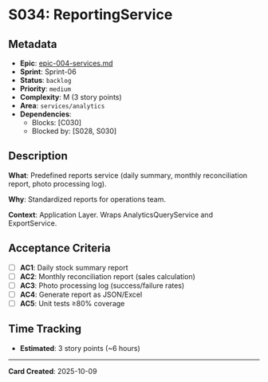 # S034: ReportingService

## Metadata

- **Epic**: [epic-004-services.md](../../02_epics/epic-004-services.md)
- **Sprint**: Sprint-06
- **Status**: `backlog`
- **Priority**: `medium`
- **Complexity**: M (3 story points)
- **Area**: `services/analytics`
- **Dependencies**:
    - Blocks: [C030]
    - Blocked by: [S028, S030]

## Description

**What**: Predefined reports service (daily summary, monthly reconciliation report, photo processing
log).

**Why**: Standardized reports for operations team.

**Context**: Application Layer. Wraps AnalyticsQueryService and ExportService.

## Acceptance Criteria

- [ ] **AC1**: Daily stock summary report
- [ ] **AC2**: Monthly reconciliation report (sales calculation)
- [ ] **AC3**: Photo processing log (success/failure rates)
- [ ] **AC4**: Generate report as JSON/Excel
- [ ] **AC5**: Unit tests ≥80% coverage

## Time Tracking

- **Estimated**: 3 story points (~6 hours)

---
**Card Created**: 2025-10-09
